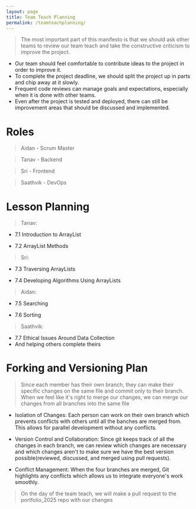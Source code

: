 ```yaml
---
layout: page
title: Team Teach Planning
permalink: /teamteachplanning/
---
```


> The most important part of this manifesto is that we should ask other teams to review our team teach and take the constructive criticism to improve the project.

- Our team should feel comfortable to contribute ideas to the project in order to improve it.
- To complete the project deadline, we should split the project up in parts and chip away at it slowly.
- Frequent code reviews can manage goals and expectations, especially when it is done with other teams.
- Even after the project is tested and deployed, there can still be improvement areas that should be discussed and implemented.

# Roles

> Aidan - Scrum Master

> Tanav - Backend

> Sri - Frontend

> Saathvik - DevOps

# Lesson Planning

> Tanav:

- 7.1 Introduction to ArrayList

- 7.2 ArrayList Methods

> Sri:

- 7.3 Traversing ArrayLists

- 7.4 Developing Algorithms Using ArrayLists

> Aidan:

- 7.5 Searching

- 7.6 Sorting

> Saathvik: 
- 7.7 Ethical Issues Around Data Collection
- And helping others complete theirs

# Forking and Versioning Plan

> Since each member has their own branch, they can make their specific changes on the same file and commit only to their branch. 
> When we feel like it's right to merge our changes, we can merge our changes from all branches into the same file

- Isolation of Changes: Each person can work on their own branch which prevents conflicts with others until all the banches are merged from. This allows for parallel development without any conflicts.

- Version Control and Collaboration: Since git keeps track of all the changes in each branch, we can review which changes are necessary and which changes aren't to make sure we have the best version possible(reviewed, discussed, and merged using pull requests).

- Conflict Management: When the four branches are merged, Git highlights any conflicts which allows us to integrate everyone's work smoothly.


> On the day of the team teach, we will make a pull request to the portfolio_2025 repo with our changes